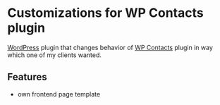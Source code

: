# Customizations for WP Contacts plugin

[WordPress][1] plugin that changes behavior of [WP Contacts][2] plugin in way which one of my clients wanted.

## Features

- own frontend page template

[1]: https://wordpress.net
[2]: http://wpcontacts.co/